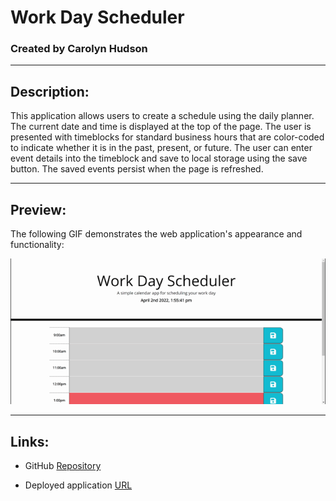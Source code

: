 # Work Day Scheduler

### Created by Carolyn Hudson

---

## Description:
This application allows users to create a schedule using the daily planner. The current date and time is displayed at the top of the page. The user is presented with timeblocks for standard business hours that are color-coded to indicate whether it is in the past, present, or future. The user can enter event details into the timeblock and save to local storage using the save button. The saved events persist when the page is refreshed. 

---

## Preview:
The following GIF demonstrates the web application's appearance and functionality:

![GIF of work day scheduler](./assets/work-day-scheduler.gif)

---

## Links:

* GitHub [Repository](https://github.com/cghudson/work-day-scheduler)

* Deployed application [URL](https://cghudson.github.io/work-day-scheduler/) 
